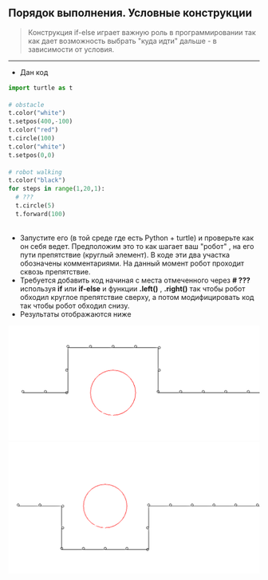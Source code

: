 ## Порядок выполнения. Условные конструкции

> Конструкция if-else играет важную роль в программировании так как дает возможность выбрать "куда идти" дальше - в зависимости от условия.

---

* Дан код

```python
import turtle as t

# obstacle
t.color("white")
t.setpos(400,-100)
t.color("red")
t.circle(100)
t.color("white")
t.setpos(0,0)

# robot walking
t.color("black")
for steps in range(1,20,1): 
  # ???
  t.circle(5)
  t.forward(100)
  
```

* Запустите его (в той среде где есть Python + turtle) и проверьте как он себя ведет. Предположим это то как шагает ваш "робот" , на его пути препятствие (круглый элемент). В коде эти два участка обозначены комментариями. На данный момент робот проходит сквозь препятствие.
* Требуется добавить код начиная с места отмеченного через **# ???** используя **if** или **if-else** и функции **.left()** , **.right()** так чтобы робот обходил круглое препятствие сверху, а потом модифицировать код так чтобы робот обходил снизу.
* Результаты отображаются ниже

![1](result-u.png)   
![2](result-d.png)   
